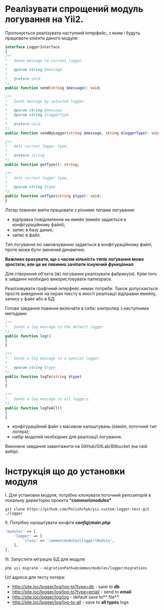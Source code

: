 # Реалізувати спрощений модуль логування на Yii2.

Пропонується реалізувати наступний інтерфейс, з яким і будуть працювати клієнти даного модуля:
```php
interface LoggerInterface
{
/**
*	Sends message to current logger.
*
*	@param string $message
*
*	@return void
*/
public function send(string $message): void;

/**
*	Sends message by selected logger.
*
*	@param string $message
*	@param string $loggerType
*
*	@return void
*/
public function sendByLogger(string $message, string $loggerType): void;

/**
*	Gets current logger type.
*
*	@return string
*/
public function getType(): string;

/**
*	Sets current logger type.
*
*	@param string $type
*/
public function setType(string $type): void;
}

```
Логер повинен вміти працювати з різними типами логування:

- відправка повідомлення на емейл (емейл задається в конфігураційному файлі);
- запис в базу даних;
- запис в файл.

Тип логування по замовчуванню задається в конфігураційному файлі, проте може бути змінений динамічно.

**Важливо врахувати, що з часом кількість типів логування може зростати, але це не повинно зачіпати існуючий функціонал**.

Для створення об'єкта (ів) логування реалізувати фабрику(и). Крім того в завданні необхідно використовувати namespace.

Реалізовувати графічний інтерфейс немає потреби. Також допускається просте виведення на екран тексту в якості реалізації відправки емейлу, запису у файл або в БД

Готове завдання повинне включати в себе:
контролер з наступними методами:
```php
/**
*	Sends a log message to the default logger.
*/
public function log()
{
}

/**
*	Sends a log message to a special logger.
*
*	@param string $type
*/
public function logTo(string $type)
{
}

/**
*	Sends a log message to all loggers.
*/
public function logToAll()
{
}

```
- конфігураційний файл з масивом налаштувань (емейл, поточний тип логера);
- набір моделей необхідних для реалізації логування.

Виконане завдання завантажити на GitHub/GitLab/Bitbucket (на свій вибір).

# Інструкція що до установки модуля
I. Для установки модуля, потрібно клонувати поточний репозиторій в локальну директорію проекта ***common\modules\***
```shell script
git clone https://github.com/Polishchyk/yii-custom-logger-test.git ./logger
```

II. Потрібно налаштувати конфіги ***config\main.php***
```php
'modules' => [
    'logger' => [
        'class' => 'common\modules\logger\Module',
    ],
],
```
III. Запустити міграцію БД для модуля 
```Shell
php yii migrate --migrationPath=@common/modules/logger/migrations
```

Url адреси для тесту логера:

- http://site.loc/logger/log/log-to?type=db - save to **db**
- http://site.loc/logger/log/log-to?type=email - send to **email**
- http://site.loc/logger/log/log - default save to** file**
- http://site.loc/logger/log/log-to-all - save to **all types** logs
